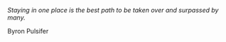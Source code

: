 <i>Staying in one place is the best path to be taken over and surpassed by many. </i>

Byron Pulsifer